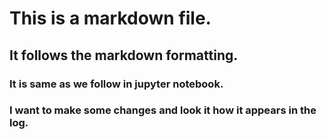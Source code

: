 # This is a markdown file.
## It follows the markdown formatting.
### It is same as we follow in jupyter notebook.



### I want to make some changes and look it how it appears in the log.
